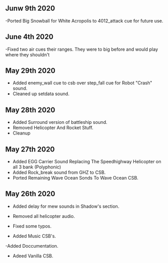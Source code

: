 ## Junw 9th 2020

-Ported Big Snowball for White Acropolis to 4012_attack cue for future use.

## June 4th 2020

-Fixed two air cues their ranges. They were to big before and would play where they shouldn't


## May 29th 2020
- Added enemy_wall cue to csb over step_fall cue for Robot "Crash" sound.
- Cleaned up setdata sound.


## May 28th 2020

- Added Surround version of battleship sound.
- Removed Helicopter And Rocket Stuff.
- Cleanup


## May 27th 2020

- Added EGG Carrier Sound Replacing The Speedhighway Helicopter on all 3 bank (Polyphonic) 
- Added Rock_break sound from GHZ to CSB.
- Ported Remaining Wave Ocean Sonds To Wave Ocean CSB.



## May 26th 2020

- Added delay for mew sounds in Shadow's section.

- Removed all helicopter audio.

- Fixed some typos.

- Added Music CSB's.

-Added Doccumentation.

- Adeed Vanilla CSB.
